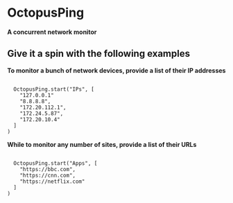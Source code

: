 # OctopusPing

**A concurrent network monitor**

## Give it a spin with the following examples

**To monitor a bunch of network devices, provide a list of their IP addresses**
```iex

  OctopusPing.start("IPs", [
    "127.0.0.1"
    "8.8.8.8",
    "172.20.112.1",
    "172.24.5.87",
    "172.20.10.4"
  ]
)

```

**While to monitor any number of sites, provide a list of their URLs**

```iex

  OctopusPing.start("Apps", [
    "https://bbc.com",
    "https://cnn.com",
    "https://netflix.com"
  ]
)
```


